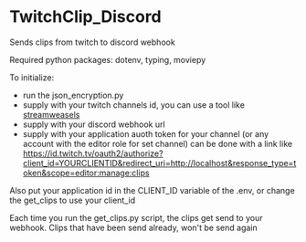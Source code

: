 # TwitchClip_Discord
Sends clips from twitch to discord webhook

Required python packages: dotenv, typing, moviepy

To initialize: 

- run the json_encryption.py
- supply with your twitch channels id, you can use a tool like [streamweasels](https://www.streamweasels.com/tools/convert-twitch-username-%20to-user-id/)
- supply with your discord webhook url
- supply with your application auoth token for your channel (or any account with the editor role for set channel)
    can be done with a link like https://id.twitch.tv/oauth2/authorize?client_id=YOURCLIENTID&redirect_uri=http://localhost&response_type=token&scope=editor:manage:clips

Also put your application id in the CLIENT_ID variable of the .env, or change the get_clips to use your client_id

Each time you run the get_clips.py script, the clips get send to your webhook. Clips that have been send already, won't be send again
